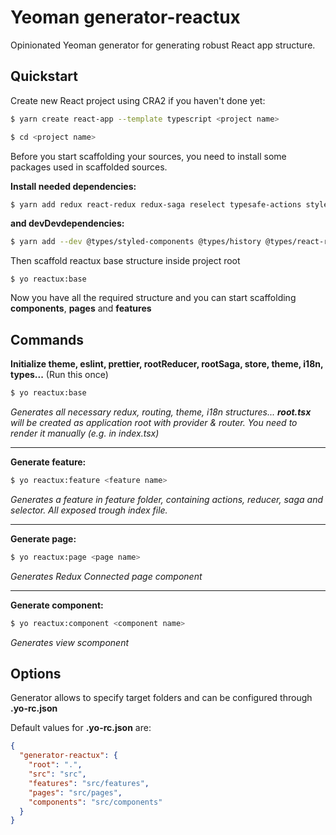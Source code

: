 # Yeoman generator-reactux

Opinionated Yeoman generator for generating robust React app structure.

## Quickstart

Create new React project using CRA2 if you haven't done yet:

```bash
$ yarn create react-app --template typescript <project name>

$ cd <project name>
```

Before you start scaffolding your sources, you need to install some packages used in scaffolded sources.

**Install needed dependencies:**
```bash
$ yarn add redux react-redux redux-saga reselect typesafe-actions styled-components react-router connected-react-router history i18next react-i18next
```

**and devDevdependencies:**

```bash
$ yarn add --dev @types/styled-components @types/history @types/react-router @types/react-redux prettier typescript eslint-config-prettier eslint-plugin-prettier eslint-plugin-react eslint-plugin-react-hooks @typescript-eslint/eslint-plugin @typescript-eslint/parser eslint-plugin-import
```

Then scaffold reactux base structure inside project root
```base
$ yo reactux:base
```

Now you have all the required structure and you can start scaffolding __components__, __pages__ and __features__

## Commands

**Initialize theme, eslint, prettier, rootReducer, rootSaga, store, theme, i18n, types...** (Run this once)

```bash
$ yo reactux:base
```

_Generates all necessary redux, routing, theme, i18n structures... **root.tsx** will be created as application root with provider & router. You need to render it manually (e.g. in index.tsx)_

---

**Generate feature:**

```bash
$ yo reactux:feature <feature name>
```

_Generates a feature in feature folder, containing actions, reducer, saga and selector. All exposed trough index file._

---

**Generate page:**

```bash
$ yo reactux:page <page name>
```

_Generates Redux Connected page component_

---

**Generate component:**

```bash
$ yo reactux:component <component name>
```

_Generates view scomponent_

## Options

Generator allows to specify target folders and can be configured through **.yo-rc.json**

Default values for **.yo-rc.json** are:

```json
{
  "generator-reactux": {
    "root": ".",
    "src": "src",
    "features": "src/features",
    "pages": "src/pages",
    "components": "src/components"
  }
}
```
